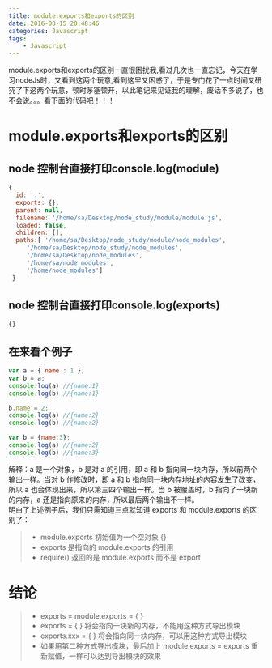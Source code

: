 ```yaml
---
title: module.exports和exports的区别
date: 2016-08-15 20:48:46
categories: Javascript
tags:
    - Javascript
---
```


module.exports和exports的区别一直很困扰我,看过几次也一直忘记，今天在学习nodeJs时，又看到这两个玩意,看到这里又困惑了，于是专门花了一点时间又研究了下这两个玩意，顿时茅塞顿开，以此笔记来见证我的理解，废话不多说了，也不会说。。。看下面的代码吧！！！
# module.exports和exports的区别

## node 控制台直接打印console.log(module)

```javascript
{
  id: '.',
  exports: {},
  parent: null,
  filename: '/home/sa/Desktop/node_study/module/module.js',
  loaded: false,
  children: [],
  paths:[ '/home/sa/Desktop/node_study/module/node_modules',
     '/home/sa/Desktop/node_study/node_modules',
     '/home/sa/Desktop/node_modules',
     '/home/sa/node_modules',
     '/home/node_modules']
 }
```
## node 控制台直接打印console.log(exports)

```javascript
{}
```
## 在来看个例子

```javascript
var a = { name : 1 };
var b = a;
console.log(a) //{name:1}
console.log(b) //{name:1}

b.name = 2;
console.log(a) //{name:2}
console.log(b) //{name:2}

var b = {name:3};
console.log(a) //{name:2}
console.log(b) //{name:3}
```

解释：a 是一个对象，b 是对 a 的引用，即 a 和 b 指向同一块内存，所以前两个输出一样。当对 b 作修改时，即 a 和 b 指向同一块内存地址的内容发生了改变，所以 a 也会体现出来，所以第三四个输出一样。当 b 被覆盖时，b 指向了一块新的内存，a 还是指向原来的内存，所以最后两个输出不一样。
<br />
明白了上述例子后，我们只需知道三点就知道 exports 和 module.exports 的区别了：

> * module.exports 初始值为一个空对象 {}
> * exports 是指向的 module.exports 的引用
> * require() 返回的是 module.exports 而不是 export

# 结论

> * exports = module.exports = { }
> * exports = { } 将会指向一块新的内存，不能用这种方式导出模块
> * exports.xxx = { } 将会指向同一块内存，可以用这种方式导出模块
> * 如果用第二种方式导出模块，最后加上 module.exports = exports 重新赋值，一样可以达到导出模块的效果
